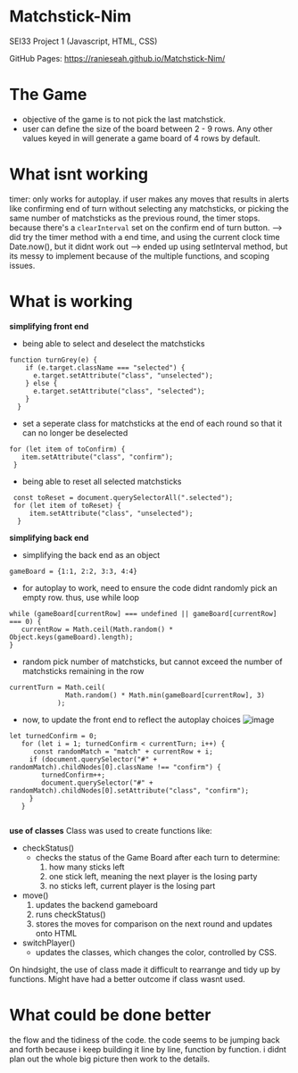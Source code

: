 # Matchstick-Nim
SEI33 Project 1 (Javascript, HTML, CSS)

GitHub Pages: https://ranieseah.github.io/Matchstick-Nim/

# The Game
- objective of the game is to not pick the last matchstick.
- user can define the size of the board between 2 - 9 rows. Any other values keyed in will generate a game board of 4 rows by default.

# What isnt working
timer: only works for autoplay. if user makes any moves that results in alerts like confirming end of turn without selecting any matchsticks, or picking the same number of matchsticks as the previous round, the timer stops. because there's a `clearInterval` set on the confirm end of turn button.
    --> did try the timer method with a end time, and using the current clock time Date.now(), but it didnt work out
    --> ended up using setInterval method, but its messy to implement because of the multiple functions, and scoping issues.

# What is working
**simplifying front end**
- being able to select and deselect the matchsticks
```
function turnGrey(e) {
    if (e.target.className === "selected") {
      e.target.setAttribute("class", "unselected");
    } else {
      e.target.setAttribute("class", "selected");
    }
  }
 ```
 - set a seperate class for matchsticks at the end of each round so that it can no longer be deselected
 ```
 for (let item of toConfirm) {
    item.setAttribute("class", "confirm");
  }
 ```
 - being able to reset all selected matchsticks
 ```
  const toReset = document.querySelectorAll(".selected");
  for (let item of toReset) {
      item.setAttribute("class", "unselected");
   }
```
**simplifying back end**
- simplifying the back end as an object
```
gameBoard = {1:1, 2:2, 3:3, 4:4}
```
- for autoplay to work, need to ensure the code didnt randomly pick an empty row. thus, use while loop
```
while (gameBoard[currentRow] === undefined || gameBoard[currentRow] === 0) {
   currentRow = Math.ceil(Math.random() * Object.keys(gameBoard).length);
}
```
- random pick number of matchsticks, but cannot exceed the number of matchsticks remaining in the row
```
currentTurn = Math.ceil(
              Math.random() * Math.min(gameBoard[currentRow], 3)
            );
```
- now, to update the front end to reflect the autoplay choices
![image](https://user-images.githubusercontent.com/92285763/143466036-eaa80b84-e956-4d50-a2ee-7cfa1fa207b4.png)
```
let turnedConfirm = 0;
   for (let i = 1; turnedConfirm < currentTurn; i++) {
      const randomMatch = "match" + currentRow + i;
     if (document.querySelector("#" + randomMatch).childNodes[0].className !== "confirm") {
        turnedConfirm++;
        document.querySelector("#" + randomMatch).childNodes[0].setAttribute("class", "confirm");
     }
   }
   
```
**use of classes**
Class was used to create functions like:
- checkStatus() 
  - checks the status of the Game Board after each turn to determine:
    1. how many sticks left
    2. one stick left, meaning the next player is the losing party
    3. no sticks left, current player is the losing part
- move()
  1. updates the backend gameboard
  2. runs checkStatus()
  3. stores the moves for comparison on the next round and updates onto HTML
- switchPlayer()
  - updates the classes, which changes the color, controlled by CSS. 

On hindsight, the use of class made it difficult to rearrange and tidy up by functions. Might have had a better outcome if class wasnt used.

# What could be done better
the flow and the tidiness of the code. the code seems to be jumping back and forth because i keep building it line by line, function by function. i didnt plan out the whole big picture then work to the details. 
